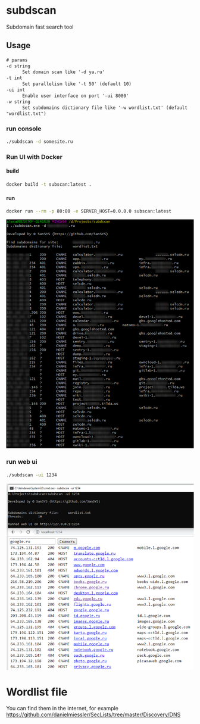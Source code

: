 # subdscan
Subdomain fast search tool

## Usage
```
# params
-d string
      Set domain scan like '-d ya.ru'
-t int
      Set parallelism like '-t 50' (default 10)
-ui int
      Enable user interface on port '-ui 8080'
-w string
      Set subdomains dictionary file like '-w wordlist.txt' (default "wordlist.txt")
```

### run console
```bash
./subdscan -d somesite.ru
```

### Run UI with Docker
#### build
```bash
docker build -t subscan:latest .
```

#### run
```bash
docker run --rm -p 80:80 -e SERVER_HOST=0.0.0.0 subscan:latest
```

![](example.png)

### run web ui
```bash
./subdscan -ui 1234
```

![](example-webui.png)


# Wordlist file
You can find them in the internet, for example https://github.com/danielmiessler/SecLists/tree/master/Discovery/DNS
